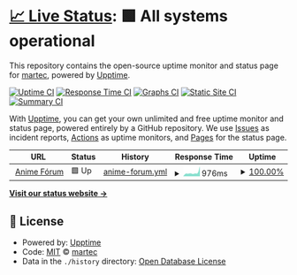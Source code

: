 # [📈 Live Status](https://status.anime-forum.info): <!--live status--> **🟩 All systems operational**

This repository contains the open-source uptime monitor and status page for [martec](https://status.anime-forum.info), powered by [Upptime](https://github.com/upptime/upptime).

[![Uptime CI](https://github.com/martec/alfa-status/workflows/Uptime%20CI/badge.svg)](https://github.com/martec/alfa-status/actions?query=workflow%3A%22Uptime+CI%22)
[![Response Time CI](https://github.com/martec/alfa-status/workflows/Response%20Time%20CI/badge.svg)](https://github.com/martec/alfa-status/actions?query=workflow%3A%22Response+Time+CI%22)
[![Graphs CI](https://github.com/martec/alfa-status/workflows/Graphs%20CI/badge.svg)](https://github.com/martec/alfa-status/actions?query=workflow%3A%22Graphs+CI%22)
[![Static Site CI](https://github.com/martec/alfa-status/workflows/Static%20Site%20CI/badge.svg)](https://github.com/martec/alfa-status/actions?query=workflow%3A%22Static+Site+CI%22)
[![Summary CI](https://github.com/martec/alfa-status/workflows/Summary%20CI/badge.svg)](https://github.com/martec/alfa-status/actions?query=workflow%3A%22Summary+CI%22)

With [Upptime](https://upptime.js.org), you can get your own unlimited and free uptime monitor and status page, powered entirely by a GitHub repository. We use [Issues](https://github.com/martec/alfa-status/issues) as incident reports, [Actions](https://github.com/martec/alfa-status/actions) as uptime monitors, and [Pages](https://status.anime-forum.info) for the status page.

<!--start: status pages-->
<!-- This summary is generated by Upptime (https://github.com/upptime/upptime) -->
<!-- Do not edit this manually, your changes will be overwritten -->
<!-- prettier-ignore -->
| URL | Status | History | Response Time | Uptime |
| --- | ------ | ------- | ------------- | ------ |
| <img alt="" src="https://icons.duckduckgo.com/ip3/anime-forum.info.ico" height="13"> [Anime Fórum](https://anime-forum.info) | 🟩 Up | [anime-forum.yml](https://github.com/martec/alfa-status/commits/HEAD/history/anime-forum.yml) | <details><summary><img alt="Response time graph" src="./graphs/anime-forum/response-time-week.png" height="20"> 976ms</summary><br><a href="https://status.anime-forum.info/history/anime-forum"><img alt="Response time 567" src="https://img.shields.io/endpoint?url=https%3A%2F%2Fraw.githubusercontent.com%2Fmartec%2Falfa-status%2FHEAD%2Fapi%2Fanime-forum%2Fresponse-time.json"></a><br><a href="https://status.anime-forum.info/history/anime-forum"><img alt="24-hour response time 748" src="https://img.shields.io/endpoint?url=https%3A%2F%2Fraw.githubusercontent.com%2Fmartec%2Falfa-status%2FHEAD%2Fapi%2Fanime-forum%2Fresponse-time-day.json"></a><br><a href="https://status.anime-forum.info/history/anime-forum"><img alt="7-day response time 976" src="https://img.shields.io/endpoint?url=https%3A%2F%2Fraw.githubusercontent.com%2Fmartec%2Falfa-status%2FHEAD%2Fapi%2Fanime-forum%2Fresponse-time-week.json"></a><br><a href="https://status.anime-forum.info/history/anime-forum"><img alt="30-day response time 712" src="https://img.shields.io/endpoint?url=https%3A%2F%2Fraw.githubusercontent.com%2Fmartec%2Falfa-status%2FHEAD%2Fapi%2Fanime-forum%2Fresponse-time-month.json"></a><br><a href="https://status.anime-forum.info/history/anime-forum"><img alt="1-year response time 625" src="https://img.shields.io/endpoint?url=https%3A%2F%2Fraw.githubusercontent.com%2Fmartec%2Falfa-status%2FHEAD%2Fapi%2Fanime-forum%2Fresponse-time-year.json"></a></details> | <details><summary><a href="https://status.anime-forum.info/history/anime-forum">100.00%</a></summary><a href="https://status.anime-forum.info/history/anime-forum"><img alt="All-time uptime 97.85%" src="https://img.shields.io/endpoint?url=https%3A%2F%2Fraw.githubusercontent.com%2Fmartec%2Falfa-status%2FHEAD%2Fapi%2Fanime-forum%2Fuptime.json"></a><br><a href="https://status.anime-forum.info/history/anime-forum"><img alt="24-hour uptime 100.00%" src="https://img.shields.io/endpoint?url=https%3A%2F%2Fraw.githubusercontent.com%2Fmartec%2Falfa-status%2FHEAD%2Fapi%2Fanime-forum%2Fuptime-day.json"></a><br><a href="https://status.anime-forum.info/history/anime-forum"><img alt="7-day uptime 100.00%" src="https://img.shields.io/endpoint?url=https%3A%2F%2Fraw.githubusercontent.com%2Fmartec%2Falfa-status%2FHEAD%2Fapi%2Fanime-forum%2Fuptime-week.json"></a><br><a href="https://status.anime-forum.info/history/anime-forum"><img alt="30-day uptime 100.00%" src="https://img.shields.io/endpoint?url=https%3A%2F%2Fraw.githubusercontent.com%2Fmartec%2Falfa-status%2FHEAD%2Fapi%2Fanime-forum%2Fuptime-month.json"></a><br><a href="https://status.anime-forum.info/history/anime-forum"><img alt="1-year uptime 99.93%" src="https://img.shields.io/endpoint?url=https%3A%2F%2Fraw.githubusercontent.com%2Fmartec%2Falfa-status%2FHEAD%2Fapi%2Fanime-forum%2Fuptime-year.json"></a></details>

<!--end: status pages-->

[**Visit our status website →**](https://status.anime-forum.info)

## 📄 License

- Powered by: [Upptime](https://github.com/upptime/upptime)
- Code: [MIT](./LICENSE) © [martec](https://status.anime-forum.info)
- Data in the `./history` directory: [Open Database License](https://opendatacommons.org/licenses/odbl/1-0/)
